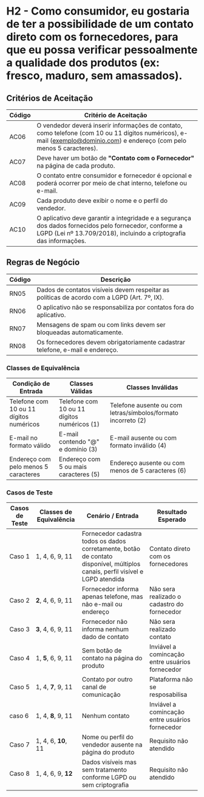# H2 - Como **consumidor**, **eu gostaria de** ter a possibilidade de um contato direto com os fornecedores, **para que** eu possa verificar pessoalmente a qualidade dos produtos (ex: fresco, maduro, sem amassados).


## Critérios de Aceitação 

| Código | Critério de Aceitação                                                                                                                                   |
|--------|----------------------------------------------------------------------------------------------------------------------------------------------------------|
| AC06   | O vendedor deverá inserir informações de contato, como telefone (com 10 ou 11 dígitos numéricos), e-mail (exemplo@dominio.com) e endereço (com pelo menos 5 caracteres). |
| AC07   | Deve haver um botão de **"Contato com o Fornecedor"** na página de cada produto.                                                                         |
| AC08   | O contato entre consumidor e fornecedor é opcional e poderá ocorrer por meio de chat interno, telefone ou e-mail.                                         |
| AC09   | Cada produto deve exibir o nome e o perfil do vendedor.                                                                                                    |
| AC10   | O aplicativo deve garantir a integridade e a segurança dos dados fornecidos pelo fornecedor, conforme a LGPD (Lei nº 13.709/2018), incluindo a criptografia das informações. |



## Regras de Negócio 


| Código | Descrição |
|--------|-----------|
| RN05   | Dados de contatos visíveis devem respeitar as políticas de acordo com a LGPD (Art. 7º, IX). |
| RN06   | O aplicativo não se responsabiliza por contatos fora do aplicativo. |
| RN07   | Mensagens de spam ou com links devem ser bloqueadas automaticamente. |
| RN08   | Os fornecedores devem obrigatoriamente cadastrar telefone, e-mail e endereço. |

### Classes de Equivalência 

| Condição de Entrada                  | Classes Válidas                        | Classes Inválidas                                    |
|--------------------------------------|----------------------------------------|------------------------------------------------------|
| Telefone com 10 ou 11 dígitos numéricos | Telefone com 10 ou 11 dígitos numéricos (1) | Telefone ausente ou com letras/símbolos/formato incorreto (2) |
| E-mail no formato válido             | E-mail contendo "@" e domínio (3)       | E-mail ausente ou com formato inválido (4)           |
| Endereço com pelo menos 5 caracteres | Endereço com 5 ou mais caracteres (5)   | Endereço ausente ou com menos de 5 caracteres (6)    |


### Casos de Teste

| Casos de Teste | Classes de Equivalência      | Cenário / Entrada                                                                                                              | Resultado Esperado                |
|----------------|------------------------------|--------------------------------------------------------------------------------------------------------------------------------|-----------------------------------|
| Caso 1         | 1, 4, 6, 9, 11               | Fornecedor cadastra todos os dados corretamente, botão de contato disponível, múltiplos canais, perfil visível e LGPD atendida | Contato direto com os fornecedores|
| Caso 2         | **2**, 4, 6, 9, 11           | Fornecedor informa apenas telefone, mas não e-mail ou endereço                                                                 | Não sera realizado o cadastro do fornecedor |
| Caso 3         | **3**, 4, 6, 9, 11           | Fornecedor não informa nenhum dado de contato                                                                                  | Não sera realizado contato |
| Caso 4         | 1, **5**, 6, 9, 11           | Sem botão de contato na página do produto                                                                                      | Inviável a comincação entre usuários fornecedor |
| Caso 5         | 1, 4, **7**, 9, 11           | Contato por outro canal de comunicação                                                                                         | Plataforma não se resposabilisa   |
| caso 6         | 1, 4, **8**, 9, 11           | Nenhum contato                                                                                                                 |  Inviável a comincação entre usuários fornecedor |
| Caso 7         | 1, 4, 6, **10**, 11          | Nome ou perfil do vendedor ausente na página do produto                                                                        | Requisito não atendido            |
| Caso 8         | 1, 4, 6, 9, **12**           | Dados visíveis mas sem tratamento conforme LGPD ou sem criptografia                                                            | Requisito não atendido            |

